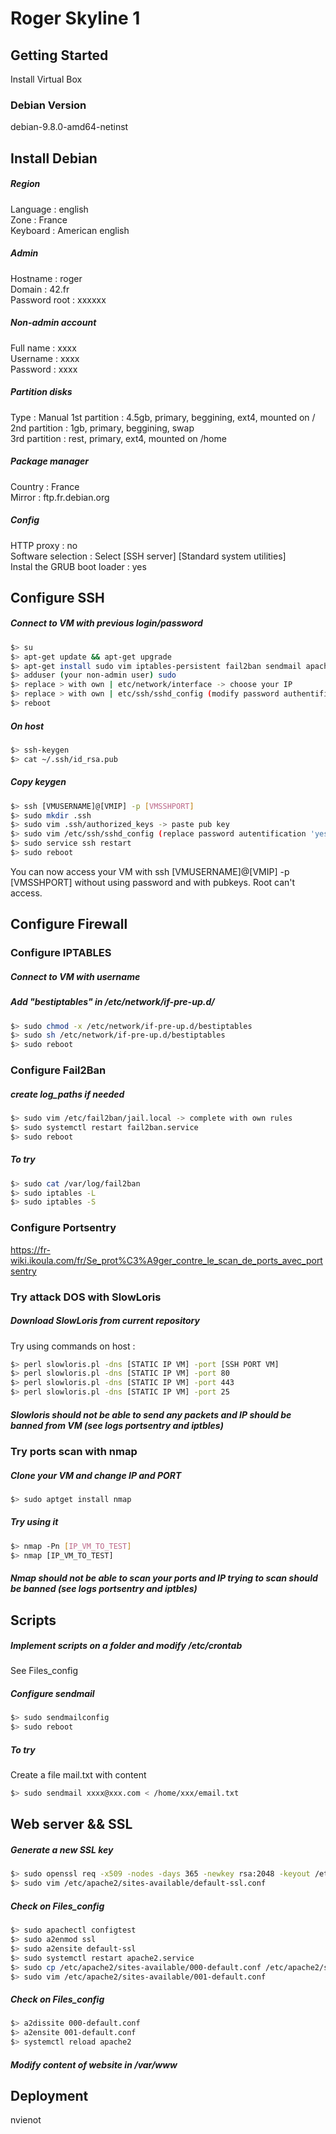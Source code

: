 # Roger Skyline 1

## Getting Started

Install Virtual Box

### Debian Version

debian-9.8.0-amd64-netinst

## Install Debian

##### Region
Language : english <br>
Zone : France <br>
Keyboard : American english <br>
##### Admin
Hostname : roger <br>
Domain : 42.fr <br>
Password root : xxxxxx <br>
##### Non-admin account
Full name : xxxx <br>
Username : xxxx <br>
Password : xxxx <br>
##### Partition disks
Type : Manual
1st partition : 4.5gb, primary, beggining, ext4, mounted on / <br>
2nd partition : 1gb, primary, beggining, swap <br>
3rd partition : rest, primary, ext4, mounted on /home <br>
##### Package manager
Country : France <br>
Mirror : ftp.fr.debian.org <br>
##### Config
HTTP proxy : no <br>
Software selection : Select [SSH server] [Standard system utilities] <br>
Instal the GRUB boot loader : yes <br>

## Configure SSH

##### Connect to VM with previous login/password
```bash
$> su
$> apt-get update && apt-get upgrade
$> apt-get install sudo vim iptables-persistent fail2ban sendmail apache2 portsentry
$> adduser (your non-admin user) sudo
$> replace > with own | etc/network/interface -> choose your IP
$> replace > with own | etc/ssh/sshd_config (modify password authentification to 'yes') -> choose your port
$> reboot
```
##### On host
```bash
$> ssh-keygen
$> cat ~/.ssh/id_rsa.pub
```
##### Copy keygen
```bash
$> ssh [VMUSERNAME]@[VMIP] -p [VMSSHPORT]
$> sudo mkdir .ssh
$> sudo vim .ssh/authorized_keys -> paste pub key 
$> sudo vim /etc/ssh/sshd_config (replace password autentification 'yes' to 'no')
$> sudo service ssh restart
$> sudo reboot
```
You can now access your VM with ssh [VMUSERNAME]@[VMIP] -p [VMSSHPORT] without using password and with pubkeys. Root can't access.

## Configure Firewall

### Configure IPTABLES

##### Connect to VM with username
##### Add "bestiptables" in /etc/network/if-pre-up.d/

```bash
$> sudo chmod -x /etc/network/if-pre-up.d/bestiptables
$> sudo sh /etc/network/if-pre-up.d/bestiptables
$> sudo reboot
```

### Configure Fail2Ban

##### create log_paths if needed

```bash
$> sudo vim /etc/fail2ban/jail.local -> complete with own rules
$> sudo systemctl restart fail2ban.service
$> sudo reboot
```

##### To try

```bash
$> sudo cat /var/log/fail2ban
$> sudo iptables -L
$> sudo iptables -S
```

### Configure Portsentry

https://fr-wiki.ikoula.com/fr/Se_prot%C3%A9ger_contre_le_scan_de_ports_avec_portsentry

### Try attack DOS with SlowLoris

##### Download SlowLoris from current repository

Try using commands on host :
```bash
$> perl slowloris.pl -dns [STATIC IP VM] -port [SSH PORT VM]
$> perl slowloris.pl -dns [STATIC IP VM] -port 80
$> perl slowloris.pl -dns [STATIC IP VM] -port 443
$> perl slowloris.pl -dns [STATIC IP VM] -port 25
```

##### Slowloris should not be able to send any packets and IP should be banned from VM (see logs portsentry and iptbles)

### Try ports scan with nmap

##### Clone your VM and change IP and PORT

```bash
$> sudo aptget install nmap
```

##### Try using it

```bash
$> nmap -Pn [IP_VM_TO_TEST]
$> nmap [IP_VM_TO_TEST]
```
##### Nmap should not be able to scan your ports and IP trying to scan should be banned (see logs portsentry and iptbles)

## Scripts

##### Implement scripts on a folder and modify /etc/crontab

See Files_config

##### Configure sendmail
```bash
$> sudo sendmailconfig
$> sudo reboot
```

##### To try
Create a file mail.txt with content
```bash
$> sudo sendmail xxxx@xxx.com < /home/xxx/email.txt
```

## Web server && SSL

##### Generate a new SSL key
```bash
$> sudo openssl req -x509 -nodes -days 365 -newkey rsa:2048 -keyout /etc/ssl/private/rogerxxx.com.key -out /etc/ssl/certs/rogerxxx.com.crt
$> sudo vim /etc/apache2/sites-available/default-ssl.conf
```
##### Check on Files_config
```bash
$> sudo apachectl configtest
$> sudo a2enmod ssl
$> sudo a2ensite default-ssl
$> sudo systemctl restart apache2.service
$> sudo cp /etc/apache2/sites-available/000-default.conf /etc/apache2/sites-available/001-default.conf
$> sudo vim /etc/apache2/sites-available/001-default.conf
```
##### Check on Files_config
```bash
$> a2dissite 000-default.conf
$> a2ensite 001-default.conf
$> systemctl reload apache2
```
##### Modify content of website in /var/www

## Deployment

nvienot
